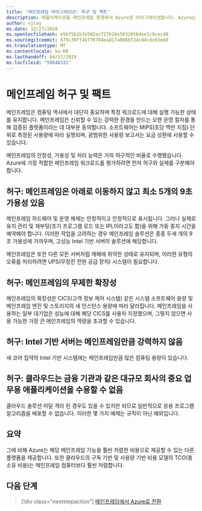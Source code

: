 ```yaml
---
title: '메인프레임 마이그레이션: 허구 및 팩트'
description: 애플리케이션을 메인프레임 환경에서 Azure로 마이그레이션합니다. Azure는 현재 메인프레임에서 실행되는 시스템에 대한 검증되고 가용성 및 확장성이 뛰어난 인프라입니다.
author: njray
ms.date: 12/27/2018
ms.openlocfilehash: e56f5b1b7e502ac727b28e583105bdee1c9cecd8
ms.sourcegitcommit: 579c39ff4b776704ead17a006bf24cd4cdc65edd
ms.translationtype: MT
ms.contentlocale: ko-KR
ms.lasthandoff: 04/17/2019
ms.locfileid: "59640331"
---
```

# <a name="mainframe-myths-and-facts"></a>메인프레임 허구 및 팩트

메인프레임은 컴퓨팅 역사에서 대단히 중요하며 특정 워크로드에 대해 실행 가능한 상태를 유지합니다. 메인프레임은 신뢰할 수 있는 강력한 환경을 만드는 오랜 운영 절차를 통해 검증된 플랫폼이라는 데 대부분 동의합니다. 소프트웨어는 MIPS(초당 백만 지침) 단위로 측정된 사용량에 따라 실행되며, 광범위한 사용량 보고서는 요금 상환에 사용할 수 있습니다.

메인프레임의 안정성, 가용성 및 처리 능력은 거의 허구적인 비율로 수행됐습니다. Azure에 가장 적합한 메인프레임 워크로드를 평가하려면 먼저 허구와 실제를 구분해야 합니다.

## <a name="myth-mainframes-never-go-down-and-have-a-minimum-of-five-9s-of-availability"></a>허구: 메인프레임은 아래로 이동하지 않고 최소 5개의 9초 가용성 있음

메인프레임 하드웨어 및 운영 체제는 안정적이고 안정적으로 표시됩니다. 그러나 실제로 유지 관리 및 재부팅(초기 프로그램 로드 또는 IPL이라고도 함)을 위해 가동 중지 시간을 예약해야 합니다. 이러한 작업을 고려하는 경우 메인프레임 솔루션은 종종 두세 개의 9초 가용성에 가까우며, 고성능 Intel 기반 서버의 솔루션에 해당합니다.

메인프레임은 또한 다른 모든 서버처럼 재해에 취약한 상태로 유지되며, 이러한 유형의 오류를 처리하려면 UPS(무정전 전원 공급 장치) 시스템이 필요합니다.

## <a name="myth-mainframes-have-limitless-scalability"></a>허구: 메인프레임의 무제한 확장성

메인프레임의 확장성은 CICS(고객 정보 제어 시스템) 같은 시스템 소프트웨어 용량 및 메인프레임 엔진 및 스토리지의 새 인스턴스 용량에 따라 달라집니다. 메인프레임을 사용하는 일부 대기업은 성능에 대해 해당 CICS를 사용자 지정했으며, 그렇지 않으면 사용 가능한 가장 큰 메인프레임의 역량을 초과할 수 있습니다.

## <a name="myth-intel-based-servers-are-not-as-powerful-as-mainframes"></a>허구: Intel 기반 서버는 메인프레임만큼 강력하지 않음

새 코어 집약의 Intel 기반 시스템에는 메인프레임만큼 많은 컴퓨팅 용량이 있습니다.

## <a name="myth-the-cloud-cannot-accommodate-mission-critical-applications-for-large-companies-such-as-financial-institutions"></a>허구: 클라우드는 금융 기관과 같은 대규모 회사의 중요 업무용 애플리케이션을 수용할 수 없음

클라우드 솔루션 미달 격리 된 경우도 있을 수 있지만 되므로 일반적으로 응용 프로그램 알고리즘을 배포할 수 없습니다. 이러한 몇 가지 예제는 규칙이 아닌 예외입니다.

## <a name="summary"></a>요약

그에 비해 Azure는 해당 메인프레임 기능을 훨씬 저렴한 비용으로 제공할 수 있는 다른 플랫폼을 제공합니다. 또한 클라우드의 구독 기반 및 사용량 기반 비용 모델의 TCO(총 소유 비용)는 메인프레임 컴퓨터보다 훨씬 저렴합니다.

## <a name="next-steps"></a>다음 단계

> [!div class="nextstepaction"]
> [메인프레임에서 Azure로 전환](migration-strategies.md)
